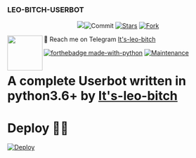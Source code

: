 ### LEO-BITCH-USERBOT
<p align="center">
    <img src="https://telegra.ph/file/505e3d50d9a408301a50e.jpg"
    <a href="https://github.com/its-leo-bitch/LEO-BITCH-USERBOT/commits/master"><img src="https://img.shields.io/github/last-commit/its-leo-bitch/LEO-BITCH-USERBOT/master?label=Last%20Commit&style=flat-square&logo=github&color=F10070" alt="Commit" /></a>
    <a href="https://github.com/its-leo-bitch/LEO-BITCH-USERBOT/stargazers"><img src="https://img.shields.io/github/stars/its-leo-bitch/LEO-BITCH-USERBOT?label=Stars&style=flat-square&logo=github&color=F10070" alt="Stars" /></a>
    <a href="https://github.com/its-leo-bitch/1st-experiment-/network/members"><img src="https://img.shields.io/github/forks/its-leo-bitch/LEO-BITCH-USERBOT?label=Fork&style=flat-square&logo=github&color=F10070" alt="Fork" /></a>
</p>


💌 Reach me on Telegram [It's-leo-bitch](https://t.me/WONKRU_HERE)
<img src = https://i.pinimg.com/originals/25/d2/54/25d254df236c61306bceb86df5f671f1.gif width = 80 align = "left">

[![forthebadge made-with-python](http://ForTheBadge.com/images/badges/made-with-python.svg)](https://www.python.org/)
[![Maintenance](https://img.shields.io/badge/Maintained%3F-yes-green.svg)](https://github.com/its-leo-bitch/LEO-BITCH-USERBOT/graphs/commit-activity)


# A complete Userbot written in python3.6+ by [It's-leo-bitch](https://t.me/WONKRU_HERE)
# Deploy 👨‍💻
[![Deploy](https://www.herokucdn.com/deploy/button.svg)](https://heroku.com/deploy?template=https://github.com/No-OnE-Kn0wS-Me/OzmBot)
